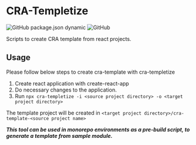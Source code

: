 # CRA-Templetize

![GitHub package.json dynamic](https://img.shields.io/github/package-json/keywords/khalidx/typescript-cli-starter.svg?style=flat-square)
![GitHub](https://img.shields.io/github/license/khalidx/typescript-cli-starter.svg?style=flat-square)

Scripts to create CRA template from react projects.

## Usage

Please follow below steps to create cra-template with cra-templetize

1. Create react application with create-react-app
2. Do necessary changes to the application.
3. Run `npx cra-templetize -i <source project directory> -o <target project directory>`

The template project will be created in `<target project directory>/cra-template-<source project name>`

***This tool can be used in monorepo environments as a pre-build script, to generate a template from sample
module.***

